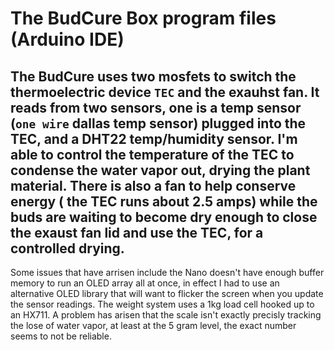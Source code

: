 # The BudCure Box program files (Arduino IDE)
## The BudCure uses two mosfets to switch the thermoelectric device `TEC` and the exauhst fan. It reads from two sensors, one is a temp sensor (`one wire` dallas temp sensor) plugged into the TEC, and a DHT22 temp/humidity sensor. I'm able to control the temperature of the TEC to condense the water vapor out, drying the plant material. There is also a fan to help conserve energy ( the TEC runs about 2.5 amps) while the buds are waiting to become dry enough to close the exaust fan lid and use the TEC, for a controlled drying. 
Some issues that have arrisen include the Nano doesn't have enough buffer memory to run an OLED array all at once, in effect I had to use an alternative OLED library that will want to flicker the screen when you update the sensor readings. The weight system uses a 1kg load cell hooked up to an HX711. A problem has arisen that the scale isn't exactly precisly tracking the lose of water vapor, at least at the 5 gram level, the exact number seems to not be reliable. 
